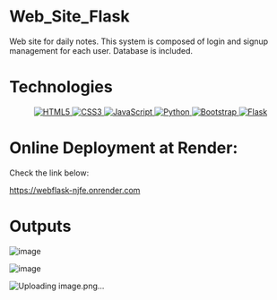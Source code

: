 # Web_Site_Flask
Web site for daily notes. This  system is composed of login and signup management for each user. Database is included.

# Technologies

<p align="center">
  <a href="#">
    <img src="https://img.shields.io/badge/HTML5-E34F26?style=for-the-badge&logo=html5&logoColor=white" alt="HTML5">
  </a>
  <a href="#">
    <img src="https://img.shields.io/badge/CSS3-1572B6?style=for-the-badge&logo=css3&logoColor=white" alt="CSS3">
  </a>
  <a href="#">
    <img src="https://img.shields.io/badge/JavaScript-F7DF1E?style=for-the-badge&logo=javascript&logoColor=black" alt="JavaScript">
  </a>
  <a href="#">
    <img src="https://img.shields.io/badge/Python-F7DF1E?style=for-the-badge&logo=python&logoColor=black" alt="Python">
  </a>
  <a href="#">
    <img src="https://img.shields.io/badge/Bootstrap-F7DF1E?style=for-the-badge&logo=bootstrap&logoColor=black" alt="Bootstrap">
  </a>
  <a href="#">
    <img src="https://img.shields.io/badge/Flask-F7DF1E?style=for-the-badge&logo=flask&logoColor=black" alt="Flask">
  </a>
</p>

# Online Deployment at Render:

Check the link below:

https://webflask-njfe.onrender.com


# Outputs

![image](https://github.com/LealDias/Web_Site_Flask/assets/70763447/ac538587-9144-4edb-baf2-5c9f334c9129)

![image](https://github.com/LealDias/Web_Site_Flask/assets/70763447/d05f6d73-38e3-4517-9a57-bb9b711f0086)

![Uploading image.png…]()





